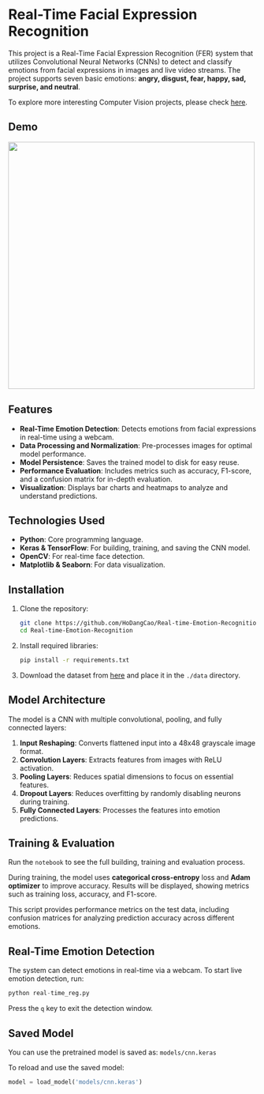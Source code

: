 # Real-Time Facial Expression Recognition

This project is a Real-Time Facial Expression Recognition (FER) system that utilizes Convolutional Neural Networks (CNNs) to detect and classify emotions from facial expressions in images and live video streams. The project supports seven basic emotions: **angry, disgust, fear, happy, sad, surprise, and neutral**.

To explore more interesting Computer Vision projects, please check [here](https://github.com/HoDangCao/openCV_projEx).

## Demo

<img src='./real-time_fer_demo.gif' width=500>

## Features
- **Real-Time Emotion Detection**: Detects emotions from facial expressions in real-time using a webcam.
- **Data Processing and Normalization**: Pre-processes images for optimal model performance.
- **Model Persistence**: Saves the trained model to disk for easy reuse.
- **Performance Evaluation**: Includes metrics such as accuracy, F1-score, and a confusion matrix for in-depth evaluation.
- **Visualization**: Displays bar charts and heatmaps to analyze and understand predictions.

## Technologies Used
- **Python**: Core programming language.
- **Keras & TensorFlow**: For building, training, and saving the CNN model.
- **OpenCV**: For real-time face detection.
- **Matplotlib & Seaborn**: For data visualization.

## Installation

1. Clone the repository:
   ```bash
   git clone https://github.com/HoDangCao/Real-time-Emotion-Recognition.git
   cd Real-time-Emotion-Recognition
   ```

2. Install required libraries:
   ```bash
   pip install -r requirements.txt
   ```

3. Download the dataset from [here](https://drive.google.com/file/d/18yZyj5qqg8-UHlheqmCMM4wf9KOdV42T/view) and place it in the `./data` directory.

## Model Architecture

The model is a CNN with multiple convolutional, pooling, and fully connected layers:
1. **Input Reshaping**: Converts flattened input into a 48x48 grayscale image format.
2. **Convolution Layers**: Extracts features from images with ReLU activation.
3. **Pooling Layers**: Reduces spatial dimensions to focus on essential features.
4. **Dropout Layers**: Reduces overfitting by randomly disabling neurons during training.
5. **Fully Connected Layers**: Processes the features into emotion predictions.

## Training & Evaluation

Run the `notebook` to see the full building, training and evaluation process.

During training, the model uses **categorical cross-entropy** loss and **Adam optimizer** to improve accuracy. Results will be displayed, showing metrics such as training loss, accuracy, and F1-score.

This script provides performance metrics on the test data, including confusion matrices for analyzing prediction accuracy across different emotions.

## Real-Time Emotion Detection

The system can detect emotions in real-time via a webcam. To start live emotion detection, run:
```python
python real-time_reg.py
```

Press the `q` key to exit the detection window.

## Saved Model

You can use the pretrained model is saved as: `models/cnn.keras`

To reload and use the saved model:
```python
model = load_model('models/cnn.keras')
```
